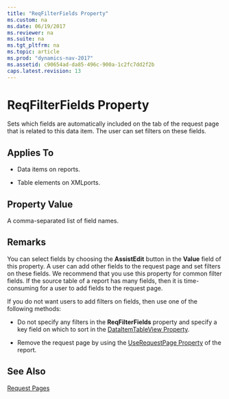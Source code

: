 ```yaml
---
title: "ReqFilterFields Property"
ms.custom: na
ms.date: 06/19/2017
ms.reviewer: na
ms.suite: na
ms.tgt_pltfrm: na
ms.topic: article
ms.prod: "dynamics-nav-2017"
ms.assetid: c90654ad-da85-496c-900a-1c2fc7dd2f2b
caps.latest.revision: 13
---
```

# ReqFilterFields Property
Sets which fields are automatically included on the tab of the request page that is related to this data item. The user can set filters on these fields.  
  
## Applies To  
  
-   Data items on reports.  
  
-   Table elements on XMLports.  
  
## Property Value  
 A comma-separated list of field names.  
  
## Remarks  
 You can select fields by choosing the **AssistEdit** button in the **Value** field of this property. A user can add other fields to the request page and set filters on these fields. We recommend that you use this property for common filter fields. If the source table of a report has many fields, then it is time-consuming for a user to add fields to the request page.  
  
 If you do not want users to add filters on fields, then use one of the following methods:  
  
-   Do not specify any filters in the **ReqFilterFields** property and specify a key field on which to sort in the [DataItemTableView Property](devenv-dataitemtableview-property.md).  
  
-   Remove the request page by using the [UseRequestPage Property](devenv-userequestpage-property.md) of the report.  
  
## See Also  
 [Request Pages](../Request-Pages.md)